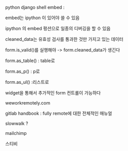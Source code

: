 python django shell embed  : 

embed는 ipython 이 있어야 쓸 수 있음

ipython 의 embed 펑션으로 일종의 디버깅을 할 수 있음

cleaned_data는 유효성 검사를 통과한 것만 가지고 있는 데이터

form.is_valid()를 실행해야 -> form.cleaned_data가 생긴다

form.as_table() : table로

form.as_p() : p로

form.as_ul() :리스트로

widget을 통해서 추가적인 form 컨트롤이 가능하다







weworkremotely.com

gitlab handbook : fully remote에 대한 전체적인 매뉴얼

slowwalk ?

mailchimp

스티비

